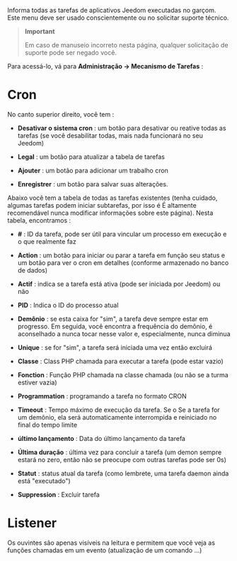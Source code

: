 Informa todas as tarefas de aplicativos Jeedom executadas no
garçom. Este menu deve ser usado conscientemente ou no
solicitar suporte técnico.

> **Important**
>
> Em caso de manuseio incorreto nesta página, qualquer solicitação de
> suporte pode ser negado você.

Para acessá-lo, vá para **Administração → Mecanismo de Tarefas**
:

# Cron

No canto superior direito, você tem :

-   **Desativar o sistema cron** : um botão para desativar ou
    reative todas as tarefas (se você desabilitar todas, mais
    nada funcionará no seu Jeedom)

-   **Legal** : um botão para atualizar a tabela de tarefas

-   **Ajouter** : um botão para adicionar um trabalho cron

-   **Enregistrer** : um botão para salvar suas alterações.

Abaixo você tem a tabela de todas as tarefas existentes
(tenha cuidado, algumas tarefas podem iniciar subtarefas, por isso é
É altamente recomendável nunca modificar informações sobre este
página). Nesta tabela, encontramos :

-   **\#** : ID da tarefa, pode ser útil para vincular um
    processo em execução e o que realmente faz

-   **Action** : um botão para iniciar ou parar a tarefa em função
    seu status e um botão para ver o cron em detalhes (conforme armazenado no banco de dados)

-   **Actif** : indica se a tarefa está ativa (pode ser iniciada
    por Jeedom) ou não

-   **PID** : Indica o ID do processo atual

-   **Demônio** : se esta caixa for "sim", a tarefa deve sempre
    estar em progresso. Em seguida, você encontra a frequência do demônio, é
    aconselhado a nunca tocar nesse valor e, especialmente, nunca
    diminua

-   **Unique** : se for "sim", a tarefa será iniciada uma vez
    então excluirá

-   **Classe** : Class PHP chamada para executar a tarefa (pode
    estar vazio)

-   **Fonction** : Função PHP chamada na classe chamada (ou não
    se a turma estiver vazia)

-   **Programmation** : programando a tarefa no formato CRON

-   **Timeout** : Tempo máximo de execução da tarefa. Se o
    Se a tarefa for um demônio, ela será automaticamente interrompida e
    reiniciado no final do tempo limite

-   **último lançamento** : Data do último lançamento da tarefa

-   **Última duração** : última vez para concluir a tarefa (um
    demon sempre estará no zero, então não se preocupe com outras tarefas
    pode ser 0s)

-   **Statut** : status atual da tarefa (como lembrete, uma tarefa daemon
    ainda está "executado")

-   **Suppression** : Excluir tarefa


# Listener

Os ouvintes são apenas visíveis na leitura e permitem que você veja as funções chamadas em um evento (atualização de um comando ...)
